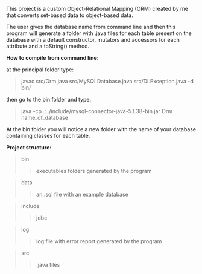 This project is a custom Object-Relational Mapping (ORM) created by me that converts set-based data to object-based data. 

The user gives the database name from command line and then this program will generate a folder with .java files for each table present on the database with a default constructor, mutators and accessors for each attribute and a toString() method.

<b>How to compile from command line:</b>

at the principal folder type:
> javac src/Orm.java src/MySQLDatabase.java src/DLException.java -d bin/

then go to the bin folder and type:
> java -cp .:../include/mysql-connector-java-5.1.38-bin.jar Orm name_of_database

At the bin folder you will notice a new folder with the name of your database containing classes for each table.

<b>Project structure:</b>

> bin
>> executables
>> folders generated by the program

> data
>> an .sql file with an example database

> include
>> jdbc

> log
>> log file with error report generated by the program

> src
>> .java files

